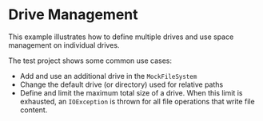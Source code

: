# Drive Management
This example illustrates how to define multiple drives and use space management on individual drives.

The test project shows some common use cases:
- Add and use an additional drive in the `MockFileSystem`
- Change the default drive (or directory) used for relative paths
- Define and limit the maximum total size of a drive.
  When this limit is exhausted, an `IOException` is thrown for all file operations that write file content.
